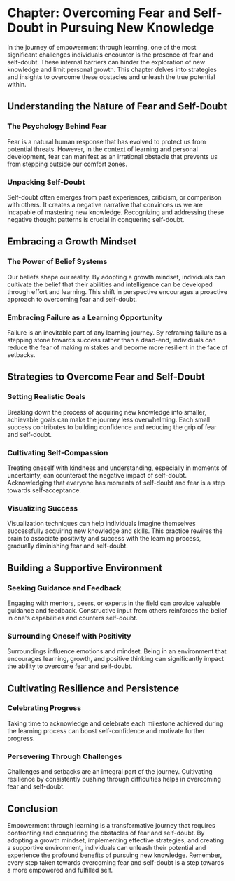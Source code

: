 Chapter: Overcoming Fear and Self-Doubt in Pursuing New Knowledge
=================================================================

In the journey of empowerment through learning, one of the most significant challenges individuals encounter is the presence of fear and self-doubt. These internal barriers can hinder the exploration of new knowledge and limit personal growth. This chapter delves into strategies and insights to overcome these obstacles and unleash the true potential within.

Understanding the Nature of Fear and Self-Doubt
-----------------------------------------------

### The Psychology Behind Fear

Fear is a natural human response that has evolved to protect us from potential threats. However, in the context of learning and personal development, fear can manifest as an irrational obstacle that prevents us from stepping outside our comfort zones.

### Unpacking Self-Doubt

Self-doubt often emerges from past experiences, criticism, or comparison with others. It creates a negative narrative that convinces us we are incapable of mastering new knowledge. Recognizing and addressing these negative thought patterns is crucial in conquering self-doubt.

Embracing a Growth Mindset
--------------------------

### The Power of Belief Systems

Our beliefs shape our reality. By adopting a growth mindset, individuals can cultivate the belief that their abilities and intelligence can be developed through effort and learning. This shift in perspective encourages a proactive approach to overcoming fear and self-doubt.

### Embracing Failure as a Learning Opportunity

Failure is an inevitable part of any learning journey. By reframing failure as a stepping stone towards success rather than a dead-end, individuals can reduce the fear of making mistakes and become more resilient in the face of setbacks.

Strategies to Overcome Fear and Self-Doubt
------------------------------------------

### Setting Realistic Goals

Breaking down the process of acquiring new knowledge into smaller, achievable goals can make the journey less overwhelming. Each small success contributes to building confidence and reducing the grip of fear and self-doubt.

### Cultivating Self-Compassion

Treating oneself with kindness and understanding, especially in moments of uncertainty, can counteract the negative impact of self-doubt. Acknowledging that everyone has moments of self-doubt and fear is a step towards self-acceptance.

### Visualizing Success

Visualization techniques can help individuals imagine themselves successfully acquiring new knowledge and skills. This practice rewires the brain to associate positivity and success with the learning process, gradually diminishing fear and self-doubt.

Building a Supportive Environment
---------------------------------

### Seeking Guidance and Feedback

Engaging with mentors, peers, or experts in the field can provide valuable guidance and feedback. Constructive input from others reinforces the belief in one's capabilities and counters self-doubt.

### Surrounding Oneself with Positivity

Surroundings influence emotions and mindset. Being in an environment that encourages learning, growth, and positive thinking can significantly impact the ability to overcome fear and self-doubt.

Cultivating Resilience and Persistence
--------------------------------------

### Celebrating Progress

Taking time to acknowledge and celebrate each milestone achieved during the learning process can boost self-confidence and motivate further progress.

### Persevering Through Challenges

Challenges and setbacks are an integral part of the journey. Cultivating resilience by consistently pushing through difficulties helps in overcoming fear and self-doubt.

Conclusion
----------

Empowerment through learning is a transformative journey that requires confronting and conquering the obstacles of fear and self-doubt. By adopting a growth mindset, implementing effective strategies, and creating a supportive environment, individuals can unleash their potential and experience the profound benefits of pursuing new knowledge. Remember, every step taken towards overcoming fear and self-doubt is a step towards a more empowered and fulfilled self.
